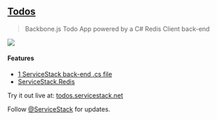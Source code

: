 ## [Todos](https://github.com/NetCoreAppsApps/Todos)

> Backbone.js Todo App powered by a C# Redis Client back-end

[![](https://raw.githubusercontent.com/ServiceStack/Assets/master/img/livedemos/todos.png)](http://todos.servicestack.net)

#### Features

 - [1 ServiceStack back-end .cs file](https://github.com/NetCoreApps/Todos/blob/master/src/Todos/Startup.cs)
 - [ServiceStack.Redis](https://github.com/ServiceStack/ServiceStack.Redis)

Try it out live at: [todos.servicestack.net](http://todos.servicestack.net)

Follow [@ServiceStack](http://twitter.com) for updates.
